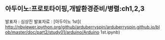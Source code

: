 ## 아두이노:프로토타이핑,개발환경준비/병렬:ch1,2,3
발표자 : 심상진 
발표자료 : [아두이노 1st]( http://nbviewer.ipython.org/github/arduberryspin/arduberryspin.github.io/blob/master/doc/part2/study01/arduino/Arduino 1st.ipynb)